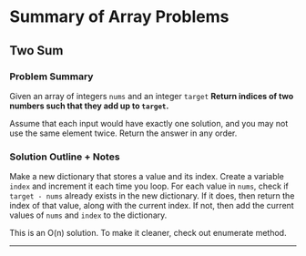 # Summary of Array Problems

## Two Sum
### Problem Summary
Given an array of integers `nums` and an integer `target`
 **Return indices of two numbers such that they add up to `target`.**

Assume that each input would have exactly one solution, and you may not use the same element twice. Return the answer in any order.

### Solution Outline + Notes
Make a new dictionary that stores a value and its index. Create a variable `index` and increment it each time you loop. For each value in `nums`, check if
`target - nums` already exists in the new dictionary. If it does, then return the index of that value, along with the current index. If not, then add the current values of `nums` and `index` to the dictionary.

This is an O(n) solution. To make it cleaner, check out enumerate method.

---
